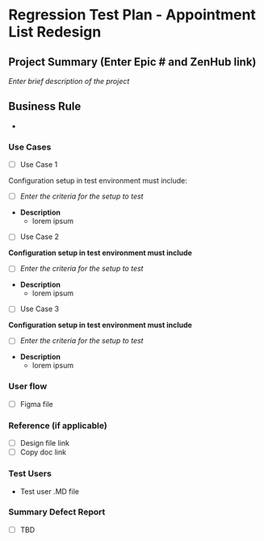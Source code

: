 # Regression Test Plan - Appointment List Redesign

## Project Summary (Enter Epic # and ZenHub link) 
_Enter brief description of the project_

## Business Rule 
- 

### Use Cases
 
- [ ] Use Case 1

Configuration setup in test environment must include: 
  - [ ] _Enter the criteria for the setup to test_

* **Description**
  - lorem ipsum

- [ ] Use Case 2

**Configuration setup in test environment must include** 
  - [ ] _Enter the criteria for the setup to test_

* **Description**
  - lorem ipsum

- [ ] Use Case 3

**Configuration setup in test environment must include** 
  - [ ] _Enter the criteria for the setup to test_

* **Description**
  - lorem ipsum

### User flow
- [ ] Figma file 

### Reference (if applicable) 
- [ ] Design file link
- [ ] Copy doc link 

### Test Users 
- Test user .MD file 

### Summary Defect Report
- [ ] TBD 
